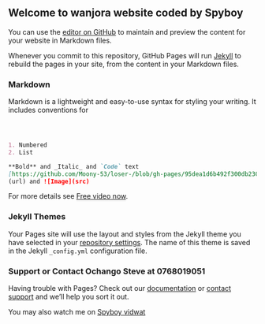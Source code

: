 ## Welcome to wanjora website coded by Spyboy

You can use the [editor on GitHub](https://github.com/Ochango-steve/RUTH-GATHONI-/edit/gh-pages/index.md) to maintain and preview the content for your website in Markdown files.

Whenever you commit to this repository, GitHub Pages will run [Jekyll](https://jekyllrb.com/) to rebuild the pages in your site, from the content in your Markdown files.

### Markdown

Markdown is a lightweight and easy-to-use syntax for styling your writing. It includes conventions for

```markdown



1. Numbered
2. List

**Bold** and _Italic_ and `Code` text
[https://github.com/Moony-53/loser-/blob/gh-pages/95dea1d6b492f300db23063772196e72.mp4]
(url) and ![Image](src)
```

For more details see [Free video now](https://github.com/Moony-53/loser-/blob/gh-pages/95dea1d6b492f300db23063772196e72.mp4).

### Jekyll Themes

Your Pages site will use the layout and styles from the Jekyll theme you have selected in your [repository settings](https://github.com/Ochango-steve/RUTH-GATHONI-/settings/pages). The name of this theme is saved in the Jekyll `_config.yml` configuration file.

### Support or Contact Ochango Steve at 0768019051

Having trouble with Pages? Check out our  [documentation](https://docs.github.com/categories/github-pages-basics/) or [contact support](https://support.github.com/contact) and we’ll help you sort it out.



You may also watch me on [Spyboy vidwat](https://github.com/Moony-53/loser-/blob/gh-pages/95dea1d6b492f300db23063772196e72.mp4)
